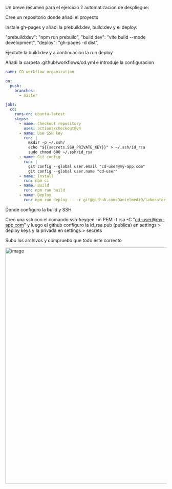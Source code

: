 Un breve resumen para el ejercicio 2 automatizacion de despliegue:

Cree un repositorio donde añadi el proyecto

Instale gh-pages y añadi la prebuild:dev, build:dev y el deploy:

"prebuild:dev": "npm run prebuild",
"build:dev": "vite build --mode development",
"deploy": "gh-pages -d dist",

Ejectute la build:dev y a continuacion la run deploy

Añadi la carpeta .github/workflows/cd.yml e introduje la configuracion

```yaml
name: CD workflow organization

on:
  push:
    branches:
      - master

jobs:
  cd:
    runs-on: ubuntu-latest
    steps:
      - name: Checkout repository
        uses: actions/checkout@v4
      - name: Use SSH key
        run: |
          mkdir -p ~/.ssh/
          echo "${{secrets.SSH_PRIVATE_KEY}}" > ~/.ssh/id_rsa
          sudo chmod 600 ~/.ssh/id_rsa
      - name: Git config
        run: |
          git config --global user.email "cd-user@my-app.com"
          git config --global user.name "cd-user"
      - name: Install
        run: npm ci
      - name: Build
        run: npm run build
      - name: Deploy
        run: npm run deploy -- -r git@github.com:Danielmedi9/laboratorio-gh-actions.git
```

Donde configuro la build y SSH

Creo una ssh con el comando ssh-keygen -m PEM -t rsa -C "cd-user@my-app.com" y luego el github configuro la id_rsa.pub (publica) en settings > deploy keys y la privada en settings > secrets

Subo los archivos y compruebo que todo este correcto

<img width="1194" height="738" alt="image" src="https://github.com/user-attachments/assets/93373ab5-47d6-4bba-9b34-a894ec7ece81" />
